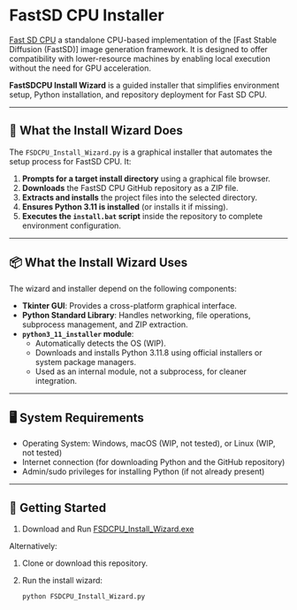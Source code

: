 # FastSD CPU Installer

[Fast SD CPU](https://github.com/rupeshs/fastsdcpu) a standalone CPU-based implementation of the [Fast Stable Diffusion (FastSD)] image generation framework. It is designed to offer compatibility with lower-resource machines by enabling local execution without the need for GPU acceleration.

**FastSDCPU Install Wizard** is a guided installer that simplifies environment setup, Python installation, and repository deployment for Fast SD CPU.

---

## 🧰 What the Install Wizard Does

The `FSDCPU_Install_Wizard.py` is a graphical installer that automates the setup process for FastSD CPU. It:

1. **Prompts for a target install directory** using a graphical file browser.
2. **Downloads** the FastSD CPU GitHub repository as a ZIP file.
3. **Extracts and installs** the project files into the selected directory.
4. **Ensures Python 3.11 is installed** (or installs it if missing).
5. **Executes the `install.bat` script** inside the repository to complete environment configuration.

---

## 📦 What the Install Wizard Uses

The wizard and installer depend on the following components:

- **Tkinter GUI**: Provides a cross-platform graphical interface.
- **Python Standard Library**: Handles networking, file operations, subprocess management, and ZIP extraction.
- **`python3_11_installer` module**:
  - Automatically detects the OS (WIP).
  - Downloads and installs Python 3.11.8 using official installers or system package managers.
  - Used as an internal module, not a subprocess, for cleaner integration.

---

## 🖥 System Requirements

- Operating System: Windows, macOS (WIP, not tested), or Linux (WIP, not tested)
- Internet connection (for downloading Python and the GitHub repository)
- Admin/sudo privileges for installing Python (if not already present)

---

## 🚀 Getting Started

1. Download and Run [FSDCPU_Install_Wizard.exe](https://github.com/Necodenomikhon/FSDCPU-Installer/blob/3b1486ce1737cae847096ae98dd32f0a7a79936c/dist/FSDCPU_Install_Wizard.exe)

Alternatively:
1. Clone or download this repository.
2. Run the install wizard:

   ```bash
   python FSDCPU_Install_Wizard.py
